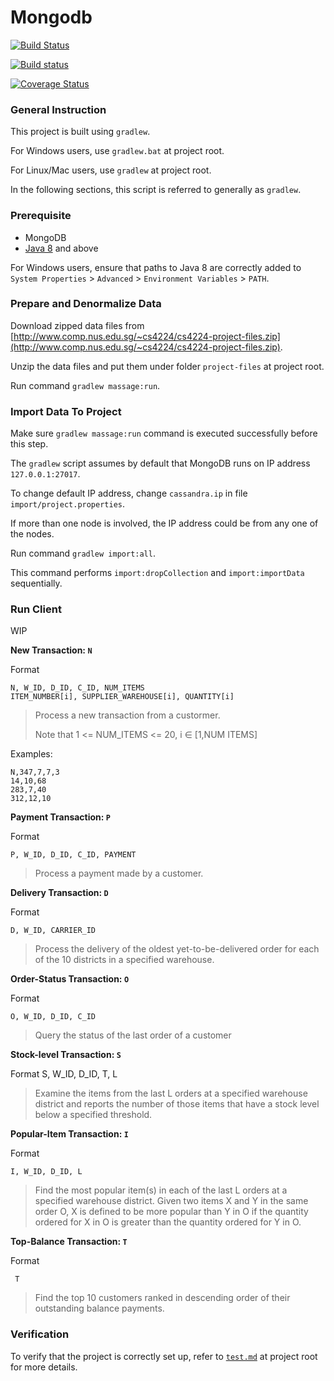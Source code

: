 # Mongodb

[![Build Status](https://travis-ci.org/DistributedTeam/MongoDB.svg?branch=master)](https://travis-ci.org/DistributedTeam/MongoDB)

[![Build status](https://ci.appveyor.com/api/projects/status/acsscyxg9rn31m9s?svg=true)](https://ci.appveyor.com/project/xpdavid/mongodb)

[![Coverage Status](https://coveralls.io/repos/github/DistributedTeam/MongoDB/badge.svg?branch=master)](https://coveralls.io/github/DistributedTeam/MongoDB?branch=master)


### General Instruction

This project is built using `gradlew`. 

For Windows users, use `gradlew.bat` at project root. 

For Linux/Mac users, use `gradlew` at project root. 

In the following sections, this script is referred to generally as `gradlew`.

### Prerequisite
- MongoDB
- [Java 8](http://www.oracle.com/technetwork/java/javase/downloads/jdk8-downloads-2133151.html) and above

For Windows users, ensure that paths to Java 8 are correctly added to `System Properties` > `Advanced` > `Environment Variables` > `PATH`.

### Prepare and Denormalize Data
Download zipped data files from [http://www.comp.nus.edu.sg/~cs4224/cs4224-project-files.zip](http://www.comp.nus.edu.sg/~cs4224/cs4224-project-files.zip).

Unzip the data files and put them under folder `project-files` at project root.

Run command `gradlew massage:run`.

### Import Data To Project

Make sure `gradlew massage:run` command is executed successfully before this step.

The `gradlew` script assumes by default that MongoDB runs on IP address `127.0.0.1:27017`. 

To change default IP address, change `cassandra.ip` in file `import/project.properties`. 

If more than one node is involved, the IP address could be from any one of the nodes.

Run command `gradlew import:all`.

This command performs `import:dropCollection` and `import:importData` sequentially. 

### Run Client

WIP


**New Transaction: `N`**

Format

    N, W_ID, D_ID, C_ID, NUM_ITEMS
	ITEM_NUMBER[i], SUPPLIER_WAREHOUSE[i], QUANTITY[i]
> Process a new transaction from a custormer.
> 
> Note that 1 <= NUM_ITEMS <= 20, i ∈ [1,NUM ITEMS]

Examples:

    N,347,7,7,3
    14,10,68
    283,7,40
    312,12,10


**Payment Transaction: `P`**

Format

    P, W_ID, D_ID, C_ID, PAYMENT

> Process a payment made by a customer.

**Delivery Transaction: `D`**

Format

    D, W_ID, CARRIER_ID

> Process the delivery of the oldest yet-to-be-delivered order for each of the 10
districts in a specified warehouse.   

**Order-Status Transaction: `O`**

Format

    O, W_ID, D_ID, C_ID

> Query the status of the last order of a customer

**Stock-level Transaction: `S`**

Format
    S, W_ID, D_ID, T, L

> Examine the items from the last L orders at a specified warehouse district and reports the number of those items that have a stock level below a specified threshold.

**Popular-Item Transaction: `I`**

Format

    I, W_ID, D_ID, L

> Find the most popular item(s) in each of the last L orders at a specified warehouse district. 
> Given two items X and Y in the same order O, X is defined to be more popular than Y in O if the quantity ordered for X in O is greater than the quantity ordered for Y in O.

**Top-Balance Transaction: `T`**

Format

     T     
> Find the top 10 customers ranked in descending order of their outstanding balance payments.

### Verification

To verify that the project is correctly set up, refer to [`test.md`](test.md) at project root for more details.
